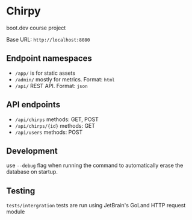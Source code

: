 # Chirpy
boot.dev course project

Base URL: `http://localhost:8080`

## Endpoint namespaces

- `/app/` is for static assets
- `/admin/` mostly for metrics. Format: `html`
- `/api/` REST API. Format: `json`

## API endpoints

- `/api/chirps` methods: GET, POST
- `/api/chirps/{id}` methods: GET
- `/api/users` methods: POST

## Development

use `--debug` flag when running the command to automatically erase the database on startup.

## Testing

`tests/intergration` tests are run using JetBrain's GoLand HTTP request module